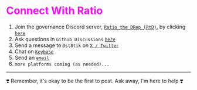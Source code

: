 # <span style="color:magenta">Connect With Ratio</span>

1. Join the governance Discord server, [`Ratio the DRep (RtD)`](https://discord.gg/ru9BsJPs5F), by clicking [`here`](https://discord.gg/ru9BsJPs5F)
2. Ask questions in `Github Discussions` [`here`](https://github.com/st8tikratio/cardano_DRep/discussions)
3. Send a message to `@st8tik` on [`X / Twitter`](https://x.com/st8tik)
4. Chat on [`Keybase`](https://keybase.io/xo_xo)
5. Send an [`email`](mailto:ratio_the_drep@sudomail.com)
6. `more platforms coming (as needed)...`

---

❣️ Remember, it's okay to be the first to post. Ask away, I'm here to help ❣️
